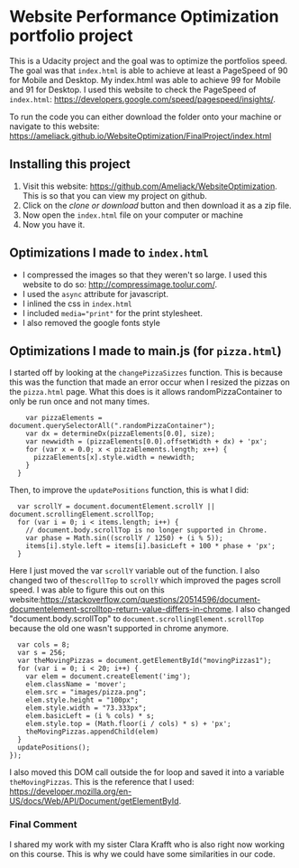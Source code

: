 # Website Performance Optimization portfolio project

This is a Udacity project and the goal was to optimize the portfolios speed. The goal was that ```index.html``` is able to achieve at least a PageSpeed of 90 for Mobile and Desktop. My index.html was able to achieve 99 for Mobile and 91 for Desktop. I used this website to check the PageSpeed of ```index.html```: https://developers.google.com/speed/pagespeed/insights/.

To run the code you can either download the folder onto your machine or navigate to this website: https://ameliack.github.io/WebsiteOptimization/FinalProject/index.html

## Installing this project
1. Visit this website: https://github.com/Ameliack/WebsiteOptimization. This is so that you can view my project on github.
2. Click on the *clone or download* button and then download it as a zip file.
3. Now open the ```index.html``` file on your computer or machine
4. Now you have it.

## Optimizations I made to ```index.html```
* I compressed the images so that they weren't so large. I used this website to do so: http://compressimage.toolur.com/.
* I used the ```async``` attribute for javascript.
* I inlined the css in ```index.html```
* I included ```media="print"``` for the print stylesheet.
* I also removed the google fonts style

## Optimizations I made to main.js (for ```pizza.html```)
I started off by looking at the ```changePizzaSizzes``` function. This is because this was the function that made an error occur when I resized the pizzas on the ```pizza.html``` page. What this does is it allows randomPizzaContainer to only be run once and not many times.

```  function changePizzaSizes(size) {
    var pizzaElements = document.querySelectorAll(".randomPizzaContainer");
    var dx = determineDx(pizzaElements[0.0], size);
    var newwidth = (pizzaElements[0.0].offsetWidth + dx) + 'px';
    for (var x = 0.0; x < pizzaElements.length; x++) {
      pizzaElements[x].style.width = newwidth;
    }
  }
```
Then, to improve the ```updatePositions``` function, this is what I did:
```  var items = document.querySelectorAll('.mover');
  var scrollY = document.documentElement.scrollY || document.scrollingElement.scrollTop;
  for (var i = 0; i < items.length; i++) {
    // document.body.scrollTop is no longer supported in Chrome.
    var phase = Math.sin((scrollY / 1250) + (i % 5));
    items[i].style.left = items[i].basicLeft + 100 * phase + 'px';
  }
  ```
  Here I just moved the var ```scrollY``` variable out of the function. I also changed two of the```scrollTop``` to ```scrollY``` which improved the pages scroll speed.
  I was able to figure this out on this website:https://stackoverflow.com/questions/20514596/document-documentelement-scrolltop-return-value-differs-in-chrome. I also changed "document.body.scrollTop" to ```document.scrollingElement.scrollTop``` because the old one wasn't supported in chrome anymore.

```document.addEventListener('DOMContentLoaded', function() {
  var cols = 8;
  var s = 256;
  var theMovingPizzas = document.getElementById("movingPizzas1");
  for (var i = 0; i < 20; i++) {
    var elem = document.createElement('img');
    elem.className = 'mover';
    elem.src = "images/pizza.png";
    elem.style.height = "100px";
    elem.style.width = "73.333px";
    elem.basicLeft = (i % cols) * s;
    elem.style.top = (Math.floor(i / cols) * s) + 'px';
    theMovingPizzas.appendChild(elem)
  }
  updatePositions();
});
```
I also moved this DOM call outside the for loop and saved it into a variable ```theMovingPizzas```. This is the reference that I used: https://developer.mozilla.org/en-US/docs/Web/API/Document/getElementById.

### Final Comment
I shared my work with my sister Clara Krafft who is also right now working on this course. This is why we could have some similarities in our code.
